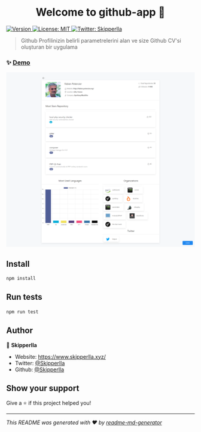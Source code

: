 <h1 align="center">Welcome to github-app 👋</h1>
<p>
  <a href="https://www.npmjs.com/package/github-app" target="_blank">
    <img alt="Version" src="https://img.shields.io/npm/v/github-app.svg">
  </a>
  <a href="#" target="_blank">
    <img alt="License: MIT" src="https://img.shields.io/badge/License-MIT-yellow.svg" />
  </a>
  <a href="https://twitter.com/Skipperlla" target="_blank">
    <img alt="Twitter: Skipperlla" src="https://img.shields.io/twitter/follow/Skipperlla.svg?style=social" />
  </a>
</p>

> Github Profilinizin belirli parametrelerini alan ve size Github CV'si oluşturan bir uygulama

### ✨ [Demo](https://github-app-blue.vercel.app/)

<img src="./public/images/preview.png">

## Install

```sh
npm install
```

## Run tests

```sh
npm run test
```

## Author

👤 **Skipperlla**

* Website: https://www.skipperlla.xyz/
* Twitter: [@Skipperlla](https://twitter.com/Skipperlla)
* Github: [@Skipperlla](https://github.com/Skipperlla)

## Show your support

Give a ⭐️ if this project helped you!

***
_This README was generated with ❤️ by [readme-md-generator](https://github.com/kefranabg/readme-md-generator)_
